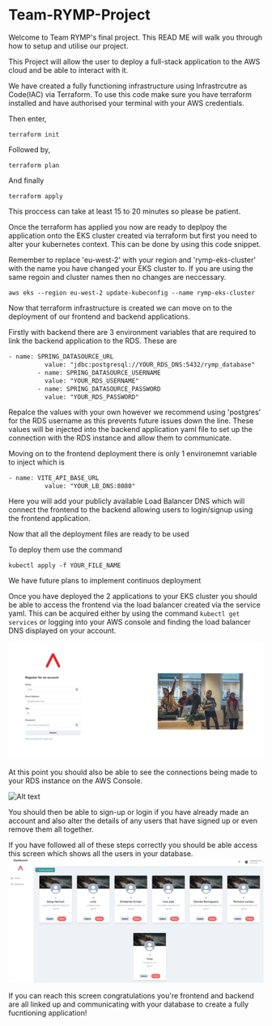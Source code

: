 # Team-RYMP-Project
Welcome to Team RYMP's final project.
This READ ME will walk you through how to setup and utilise our project.

This Project will allow the user to deploy a full-stack application to the AWS cloud and be able to interact with it.

We have created a fully functioning infrastructure using Infrastrcutre as Code(IAC) via Terraform. To use this code make sure you have terraform installed and have authorised your terminal with your AWS credentials.

Then enter,
```
terraform init
```
Followed by,
```
terraform plan
```
And finally 
```
terraform apply
```
This proccess can take at least 15 to 20 minutes so please be patient.

Once the terraform has applied you now are ready to deplpoy the application onto the EKS cluster created via terraform but first you need to alter your kubernetes context. This can be done by using this code snippet.

Remember to replace 'eu-west-2' with your region and 'rymp-eks-cluster' with the name you have changed your EKS cluster to. If you are using the same regoin and cluster names then no changes are neccessary.
```
aws eks --region eu-west-2 update-kubeconfig --name rymp-eks-cluster
```

Now that terraform infrastructure is created we can move on to the deployment of our frontend and backend applications.

Firstly with backend there are 3 environment variables that are required to link the backend application to the RDS. These are 
```
- name: SPRING_DATASOURCE_URL
          value: "jdbc:postgresql://YOUR_RDS_DNS:5432/rymp_database"
        - name: SPRING_DATASOURCE_USERNAME
          value: "YOUR_RDS_USERNAME"
        - name: SPRING_DATASOURCE_PASSWORD
          value: "YOUR_RDS_PASSWORD"
```
Repalce the values with your own however we recommend using 'postgres' for the RDS username as this prevents future issues down the line. These values will be injected into the backend application yaml file to set up the connection with the RDS instance and allow them to communicate.

Moving on to the frontend deployment there is only 1 environemnt variable to inject which is 
```
- name: VITE_API_BASE_URL
          value: "YOUR_LB_DNS:8080"
```
Here you will add your publicly available Load Balancer DNS which will connect the frontend to the backend allowing users to login/signup using the frontend application.

Now that all the deployment files are ready to be used

To deploy them use the command 
```
kubectl apply -f YOUR_FILE_NAME
```

We have future plans to implement continuos deployment

Once you have deployed the 2 applications to your EKS cluster you should be able to access the frontend via the load balancer created via the service yaml. This can be acquired either by using the command ```kubectl get services``` or logging into your AWS console and finding the load balancer DNS displayed on your account.

![Alt text](frontend.png)

At this point you should also be able to see the connections being made to your RDS instance on the AWS Console.

![Alt text](rds.png)

You should then be able to sign-up or login if you have already made an account and also alter the details of any users that have signed up or even remove them all together.

If you have followed all of these steps correctly you should be able access this screen which shows all the users in your database.
![Alt text](image.png)

If you can reach this screen congratulations you're frontend and backend are all linked up and communicating with your database to create a fully fucntioning application!






